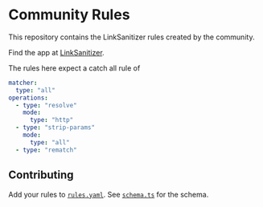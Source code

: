 # Community Rules

This repository contains the LinkSanitizer rules created by the community.

Find the app at [LinkSanitizer](https://linksanitizer.com).

The rules here expect a catch all rule of

```yaml
matcher:
  type: "all"
operations:
  - type: "resolve"
    mode:
      type: "http"
  - type: "strip-params"
    mode:
      type: "all"
  - type: "rematch"
```

## Contributing

Add your rules to [`rules.yaml`](./rules.yaml). See [`schema.ts`](./schema.ts) for the schema.
